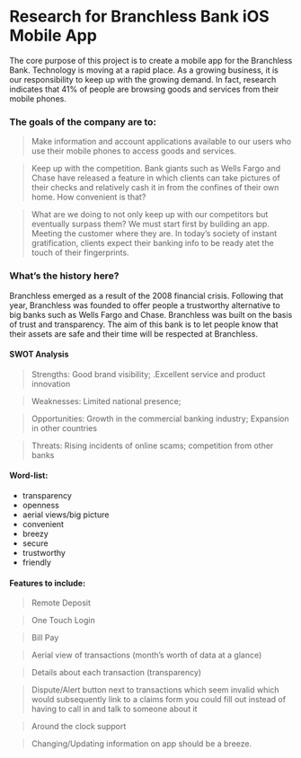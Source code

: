 # Research for Branchless Bank iOS Mobile App

The core purpose of this project is to create a mobile app for the Branchless Bank. Technology is moving at a rapid place. As a growing business, it is our responsibility to keep up with the growing demand. In fact, research indicates that 41% of people are browsing goods and services from their mobile phones. 

### **The goals of the company are to:**
 
>Make information and account applications available to our users who use their mobile phones to access goods and services. 

>Keep up with the competition. Bank giants such as Wells Fargo and Chase have released a feature in which clients can take pictures of their checks and relatively cash it in from the confines of their own home. How convenient is that? 

>What are we doing to not only keep up with our competitors but eventually surpass them? We must start first by building an app. 
Meeting the customer where they are. In today’s society of instant gratification, clients expect their banking info to be ready atet the touch of their fingerprints.

### **What’s the history here?**

Branchless emerged as a result of the 2008 financial crisis. Following that year, Branchless was founded to offer people a trustworthy alternative to big banks such as Wells Fargo and Chase. Branchless was built on the basis of trust and transparency. The aim of this bank is to let people know that their assets are safe and their time will be respected at Branchless.

#### **SWOT Analysis** 

>Strengths: Good brand visibility; .Excellent service and product innovation

>Weaknesses: Limited national presence;

>Opportunities: Growth in the commercial banking industry; Expansion in other countries

>Threats: Rising incidents of online scams; competition from other banks

#### **Word-list:**
- transparency
- openness
- aerial views/big picture
- convenient
- breezy
- secure
- trustworthy
- friendly


#### **Features to include:**
> Remote Deposit

>One Touch Login

>Bill Pay

>Aerial view of transactions (month’s worth of data at a glance)

>Details about each transaction (transparency)

>Dispute/Alert button next to transactions which seem invalid which would subsequently link to a claims form you could fill out instead of having to call in and talk to someone about it

>Around the clock support

>Changing/Updating information on app should be a breeze. 
